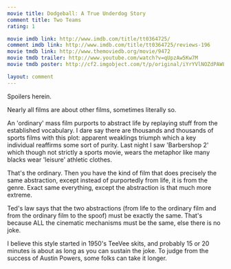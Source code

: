 ```yaml
---
movie title: Dodgeball: A True Underdog Story
comment title: Two Teams
rating: 1

movie imdb link: http://www.imdb.com/title/tt0364725/
comment imdb link: http://www.imdb.com/title/tt0364725/reviews-196
movie tmdb link: http://www.themoviedb.org/movie/9472
movie tmdb trailer: http://www.youtube.com/watch?v=qUpzAw5Kw7M
movie tmdb poster: http://cf2.imgobject.com/t/p/original/iYrYVlNOZdPAWL7GXRCLMwxA9yG.jpg

layout: comment
---
```


Spoilers herein.

Nearly all films are about other films, sometimes literally so.

An 'ordinary' mass film purports to abstract life by replaying stuff from the established vocabulary. I dare say there are thousands and thousands of sports films with this plot: apparent weaklings triumph which a key individual reaffirms some sort of purity. Last night I saw 'Barbershop 2' which though not strictly a sports movie, wears the metaphor like many blacks wear 'leisure' athletic clothes. 

That's the ordinary. Then you have the kind of film that does precisely the same abstraction, except instead of purportedly from life, it is from the genre. Exact same everything, except the abstraction is that much more extreme.

Ted's law says that the two abstractions (from life to the ordinary film and from the ordinary film to the spoof) must be exactly the same. That's because ALL the cinematic mechanisms must be the same, else there is no joke.

I believe this style started in 1950's TeeVee skits, and probably 15 or 20 minutes is about as long as you can sustain the joke. To judge from the success of Austin Powers, some folks can take it longer.